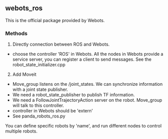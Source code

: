 ## webots_ros

This is the official package provided by Webots.

### Methods
1. Directly connection between ROS and Webots.
  * choose the controller 'ROS' in Webots. All the nodes in Webots provide a service server, you can register a client to send messages. See the robot_state_initializer.cpp
2. Add Moveit 
  * Move_group listens on the /joint_states. We can synchronize information with a joint state publisher.
  * We need a robot_state_publisher to publish TF information.
  * We need a FollowJointTrajectoryAction server on the robot. Move_group will talk to this controller.
  * controller in Webots should be 'extern'
  * See panda_robots_ros.py

You can define specific robots by 'name', and run different nodes to control multiple robots.